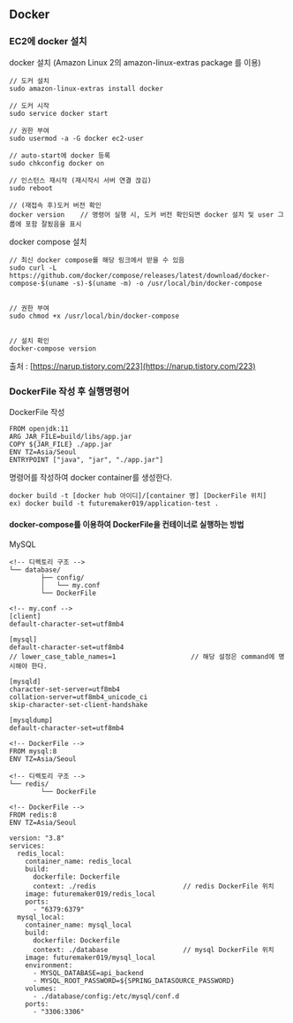 ## Docker

### EC2에 docker 설치

docker 설치 (Amazon Linux 2의 amazon-linux-extras package 를 이용)

```vi
// 도커 설치
sudo amazon-linux-extras install docker

// 도커 시작
sudo service docker start

// 권한 부여
sudo usermod -a -G docker ec2-user

// auto-start에 docker 등록
sudo chkconfig docker on

// 인스턴스 재시작 (재시작시 서버 연결 끊김)
sudo reboot

// (재접속 후)도커 버전 확인
docker version    // 명령어 실행 시, 도커 버전 확인되면 docker 설치 및 user 그룹에 포함 잘됬음을 표시
```

docker compose 설치

```vi
// 최신 docker compose를 해당 링크에서 받을 수 있음
sudo curl -L https://github.com/docker/compose/releases/latest/download/docker-compose-$(uname -s)-$(uname -m) -o /usr/local/bin/docker-compose


// 권한 부여
sudo chmod +x /usr/local/bin/docker-compose


// 설치 확인
docker-compose version
```

출처 : [https://narup.tistory.com/223](https://narup.tistory.com/223)

### DockerFile 작성 후 실행명령어

DockerFile 작성

```vi
FROM openjdk:11
ARG JAR_FILE=build/libs/app.jar
COPY ${JAR_FILE} ./app.jar
ENV TZ=Asia/Seoul
ENTRYPOINT ["java", "jar", "./app.jar"]
```

명령어를 작성하여 docker container를 생성한다.

```vi
docker build -t [docker hub 아이디]/[container 명] [DockerFile 위치]
ex) docker build -t futuremaker019/application-test .
```

#### docker-compose를 이용하여 DockerFile을 컨테이너로 실행하는 방법

MySQL

```vi
<!-- 디렉토리 구조 -->
└── database/
        ├── config/
        │   └── my.conf
        └── DockerFile

<!-- my.conf -->
[client]
default-character-set=utf8mb4

[mysql]
default-character-set=utf8mb4
// lower_case_table_names=1                   // 해당 설정은 command에 명시해야 한다.

[mysqld]
character-set-server=utf8mb4
collation-server=utf8mb4_unicode_ci
skip-character-set-client-handshake

[mysqldump]
default-character-set=utf8mb4

<!-- DockerFile -->
FROM mysql:8
ENV TZ=Asia/Seoul
```

```vi
<!-- 디렉토리 구조 -->
└── redis/
        └── DockerFile

<!-- DockerFile -->
FROM redis:8
ENV TZ=Asia/Seoul
```

```vi
version: "3.8"
services:
  redis_local:
    container_name: redis_local
    build:
      dockerfile: Dockerfile
      context: ./redis                      // redis DockerFile 위치
    image: futuremaker019/redis_local
    ports:
      - "6379:6379"
  mysql_local:
    container_name: mysql_local
    build:
      dockerfile: Dockerfile
      context: ./database                   // mysql DockerFile 위치
    image: futuremaker019/mysql_local
    environment:
      - MYSQL_DATABASE=api_backend
      - MYSQL_ROOT_PASSWORD=${SPRING_DATASOURCE_PASSWORD}
    volumes:
      - ./database/config:/etc/mysql/conf.d
    ports:
      - "3306:3306"
```
